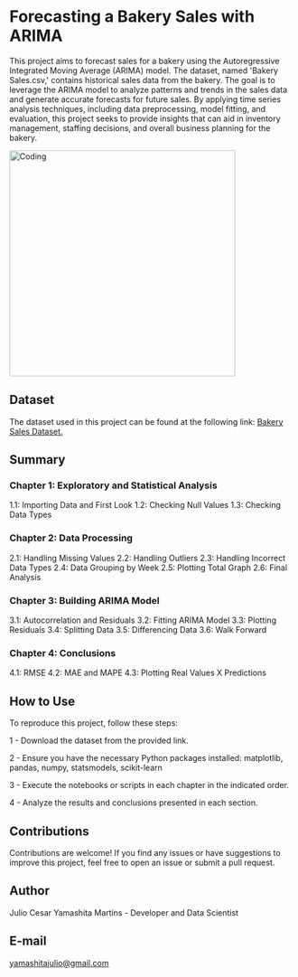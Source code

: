 # Forecasting a Bakery Sales with ARIMA
This project aims to forecast sales for a bakery using the Autoregressive Integrated Moving Average (ARIMA) model. The dataset, named 'Bakery Sales.csv,' contains historical sales data from the bakery. The goal is to leverage the ARIMA model to analyze patterns and trends in the sales data and generate accurate forecasts for future sales. By applying time series analysis techniques, including data preprocessing, model fitting, and evaluation, this project seeks to provide insights that can aid in inventory management, staffing decisions, and overall business planning for the bakery.

<img align="center" alt="Coding" width="400" src="https://mir-s3-cdn-cf.behance.net/project_modules/disp/f5133a27559937.563671542898f.gif">

## Dataset
The dataset used in this project can be found at the following link: [Bakery Sales Dataset.](https://www.kaggle.com/datasets/hosubjeong/bakery-sales)

## Summary
### Chapter 1: Exploratory and Statistical Analysis
1.1: Importing Data and First Look
1.2: Checking Null Values
1.3: Checking Data Types
### Chapter 2: Data Processing
2.1: Handling Missing Values
2.2: Handling Outliers
2.3: Handling Incorrect Data Types
2.4: Data Grouping by Week
2.5: Plotting Total Graph
2.6: Final Analysis
### Chapter 3: Building ARIMA Model
3.1: Autocorrelation and Residuals
3.2: Fitting ARIMA Model
3.3: Plotting Residuals
3.4: Splitting Data
3.5: Differencing Data
3.6: Walk Forward
### Chapter 4: Conclusions
4.1: RMSE
4.2: MAE and MAPE
4.3: Plotting Real Values X Predictions
## How to Use
To reproduce this project, follow these steps:

1 - Download the dataset from the provided link.

2 - Ensure you have the necessary Python packages installed: matplotlib, pandas, numpy, statsmodels, scikit-learn

3 - Execute the notebooks or scripts in each chapter in the indicated order.

4 - Analyze the results and conclusions presented in each section.

## Contributions
Contributions are welcome! If you find any issues or have suggestions to improve this project, feel free to open an issue or submit a pull request.

## Author
Julio Cesar Yamashita Martins - Developer and Data Scientist

## E-mail
yamashitajulio@gmail.com
